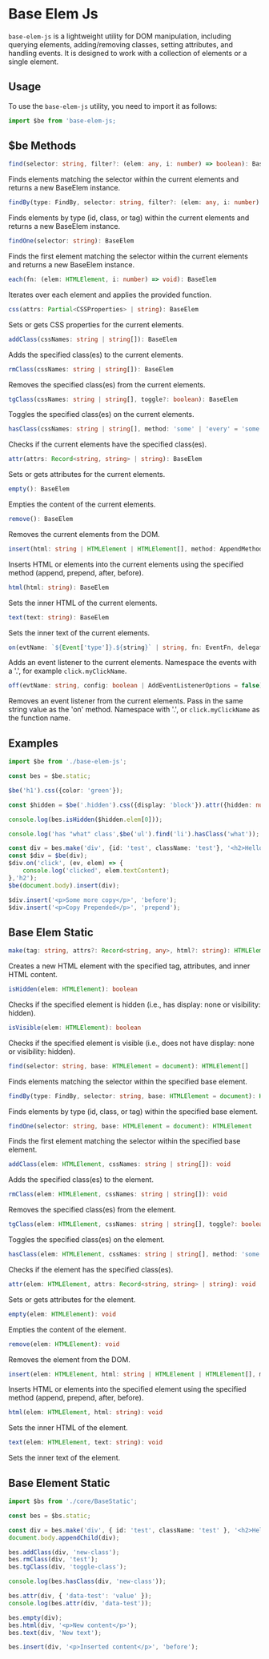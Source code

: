 # Base Elem Js

`base-elem-js` is a lightweight utility for DOM manipulation, including querying elements, adding/removing classes, setting attributes, and handling events. It is designed to work with a collection of elements or a single element.

## Usage

To use the `base-elem-js` utility, you need to import it as follows:

```typescript
import $be from 'base-elem-js;
```

<!-- ## Features

To come, in the meantime check the [Home Page](https://github.com/krschroeder/base-elem-js#readme). -->

## $be Methods
```typescript
find(selector: string, filter?: (elem: any, i: number) => boolean): BaseElem
```
Finds elements matching the selector within the current elements and returns a new BaseElem instance.
```typescript
findBy(type: FindBy, selector: string, filter?: (elem: any, i: number) => boolean): BaseElem
```
Finds elements by type (id, class, or tag) within the current elements and returns a new BaseElem instance.

```typescript
findOne(selector: string): BaseElem
```
Finds the first element matching the selector within the current elements and returns a new BaseElem instance.

```typescript
each(fn: (elem: HTMLElement, i: number) => void): BaseElem
```
Iterates over each element and applies the provided function.

```typescript
css(attrs: Partial<CSSProperties> | string): BaseElem
```
Sets or gets CSS properties for the current elements.

```typescript
addClass(cssNames: string | string[]): BaseElem
```
Adds the specified class(es) to the current elements.

```typescript
rmClass(cssNames: string | string[]): BaseElem
```
Removes the specified class(es) from the current elements.

```typescript
tgClass(cssNames: string | string[], toggle?: boolean): BaseElem
```
Toggles the specified class(es) on the current elements.

```typescript
hasClass(cssNames: string | string[], method: 'some' | 'every' = 'some'): boolean
```
Checks if the current elements have the specified class(es).

```typescript
attr(attrs: Record<string, string> | string): BaseElem
```
Sets or gets attributes for the current elements.

```typescript
empty(): BaseElem
```
Empties the content of the current elements.

```typescript
remove(): BaseElem
```
Removes the current elements from the DOM.

```typescript
insert(html: string | HTMLElement | HTMLElement[], method: AppendMethod = 'append'): BaseElem
```
Inserts HTML or elements into the current elements using the specified method (append, prepend, after, before).

```typescript
html(html: string): BaseElem
```
Sets the inner HTML of the current elements.

```typescript
text(text: string): BaseElem
```
Sets the inner text of the current elements.

```typescript
on(evtName: `${Event['type']}.${string}` | string, fn: EventFn, delegateEl: string = null, config: boolean | AddEventListenerOptions = false): BaseElem
```
Adds an event listener to the current elements. Namespace the events with a '.', for example `click.myClickName`.


```typescript
off(evtName: string, config: boolean | AddEventListenerOptions = false): BaseElem
```
Removes an event listener from the current elements. Pass in the same string value as the 'on' method. Namespace with '.', or `click.myClickName` as the function name.

## Examples

```typescript
import $be from './base-elem-js';

const bes = $be.static;

$be('h1').css({color: 'green'});

const $hidden = $be('.hidden').css({display: 'block'}).attr({hidden: null});

console.log(bes.isHidden($hidden.elem[0]));

console.log('has "what" class',$be('ul').find('li').hasClass('what'));

const div = bes.make('div', {id: 'test', className: 'test'}, '<h2>Hello Make!</h2><p>Some copy goes here</p>');
const $div = $be(div);
$div.on('click', (ev, elem) => {
    console.log('clicked', elem.textContent);
},'h2');
$be(document.body).insert(div);

$div.insert('<p>Some more copy</p>', 'before');
$div.insert('<p>Copy Prepended</p>', 'prepend');
```

## Base Elem Static

```typescript
make(tag: string, attrs?: Record<string, any>, html?: string): HTMLElement
```
Creates a new HTML element with the specified tag, attributes, and inner HTML content.

```typescript
isHidden(elem: HTMLElement): boolean
```
Checks if the specified element is hidden (i.e., has display: none or visibility: hidden).

```typescript
isVisible(elem: HTMLElement): boolean
```
Checks if the specified element is visible (i.e., does not have display: none or visibility: hidden).

```typescript
find(selector: string, base: HTMLElement = document): HTMLElement[]
```
Finds elements matching the selector within the specified base element.

```typescript
findBy(type: FindBy, selector: string, base: HTMLElement = document): HTMLElement[]
```
Finds elements by type (id, class, or tag) within the specified base element.

```typescript
findOne(selector: string, base: HTMLElement = document): HTMLElement
```
Finds the first element matching the selector within the specified base element.

```typescript
addClass(elem: HTMLElement, cssNames: string | string[]): void
```
Adds the specified class(es) to the element.

```typescript
rmClass(elem: HTMLElement, cssNames: string | string[]): void
```
Removes the specified class(es) from the element.

```typescript
tgClass(elem: HTMLElement, cssNames: string | string[], toggle?: boolean): void
```
Toggles the specified class(es) on the element.

```typescript
hasClass(elem: HTMLElement, cssNames: string | string[], method: 'some' | 'every' = 'some'): boolean
```
Checks if the element has the specified class(es).

```typescript
attr(elem: HTMLElement, attrs: Record<string, string> | string): void
```
Sets or gets attributes for the element.

```typescript
empty(elem: HTMLElement): void
```
Empties the content of the element.

```typescript
remove(elem: HTMLElement): void
```
Removes the element from the DOM.

```typescript
insert(elem: HTMLElement, html: string | HTMLElement | HTMLElement[], method: AppendMethod = 'append'): void
```
Inserts HTML or elements into the specified element using the specified method (append, prepend, after, before).

```typescript
html(elem: HTMLElement, html: string): void
```
Sets the inner HTML of the element.

```typescript
text(elem: HTMLElement, text: string): void
```
Sets the inner text of the element.

## Base Element Static

```typescript
import $bs from './core/BaseStatic';

const bes = $bs.static;

const div = bes.make('div', { id: 'test', className: 'test' }, '<h2>Hello Make!</h2><p>Some copy goes here</p>');
document.body.appendChild(div);

bes.addClass(div, 'new-class');
bes.rmClass(div, 'test');
bes.tgClass(div, 'toggle-class');

console.log(bes.hasClass(div, 'new-class'));

bes.attr(div, { 'data-test': 'value' });
console.log(bes.attr(div, 'data-test'));

bes.empty(div);
bes.html(div, '<p>New content</p>');
bes.text(div, 'New text');

bes.insert(div, '<p>Inserted content</p>', 'before');
```